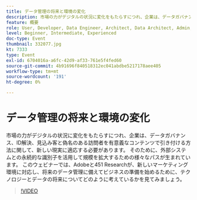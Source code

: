 ```yaml
---
title: データ管理の将来と環境の変化
description: 市場の力がデジタルの状況に変化をもたらすにつれ、企業は、データガバナンス、ID解決、見込み客と偽名のある訪問者を有意義なコンテンツで引き付ける方法に関して、新しい現実に適応する必要があります。 そのために、外部システムとの永続的な識別子を活用して規模を拡大するための様々なパスが生まれています。 このウェビナーでは、Adobeと451 Researchが、新しいマーケティング環境に対応し、将来のデータ管理に備えてビジネスの準備を始めるために、テクノロジーとデータの将来についてどのように考えているかを見てみましょう。
feature: 概要
role: User, Developer, Data Engineer, Architect, Data Architect, Admin, Leader
level: Beginner, Intermediate, Experienced
doc-type: Event
thumbnail: 332077.jpg
kt: 7333
type: Event
exl-id: 6704016a-a6fc-42d9-af33-761e5f4fed60
source-git-commit: 4b91696f840518312ec041abdbe5217178aee405
workflow-type: tm+mt
source-wordcount: '191'
ht-degree: 0%

---
```


# データ管理の将来と環境の変化

市場の力がデジタルの状況に変化をもたらすにつれ、企業は、データガバナンス、ID解決、見込み客と偽名のある訪問者を有意義なコンテンツで引き付ける方法に関して、新しい現実に適応する必要があります。 そのために、外部システムとの永続的な識別子を活用して規模を拡大するための様々なパスが生まれています。 このウェビナーでは、Adobeと451 Researchが、新しいマーケティング環境に対応し、将来のデータ管理に備えてビジネスの準備を始めるために、テクノロジーとデータの将来についてどのように考えているかを見てみましょう。

>[!VIDEO](https://video.tv.adobe.com/v/332077/?quality=12&learn=on)
